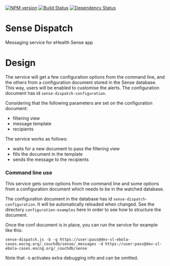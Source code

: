 [![NPM version](https://badge.fury.io/js/sense-dispatch.png)](http://badge.fury.io/js/sense-dispatch)
[![Build Status](https://travis-ci.org/eHealthAfrica/sense-dispatch.png?branch=master)](https://travis-ci.org/eHealthAfrica/sense-dispatch)
[![Dependency Status](https://david-dm.org/eHealthAfrica/sense-dispatch.png)](https://david-dm.org/eHealthAfrica/sense-dispatch)

# Sense Dispatch

Messaging service for eHealth Sense app

# Design

The service will get a few configuration options from the command
line, and the others from a configuration document stored in the Sense
database. This way, users will be enabled to customise the alerts. The
configuration document has id `sense-dispatch-configuration`.

Considering that the following parameters are set on the configuration
document:

- filtering view
- message template
- recipients

The service works as follows:

- waits for a new document to pass the filtering view
- fills the document in the template
- sends the message to the recipients

### Command line use

This service gets some options from the command line and some options
from a configuration document which needs to be in the watched
database.

The configuration document in the database has id
`sense-dispatch-configuration`. It will be automatically reloaded when
changed. See the directory `configuration-examples` here in order to
see how to structure the document.

Once the conf document is in place, you can run the service for
example like this:

    sense-dispatch.js -b -g https://user:pass@dev-sl-ebola-cases.eocng.org/_couchdb/sense/_messages -d https://user:pass@dev-sl-ebola-cases.eocng.org/_couchdb/sense

Note that `-b` activates extra debugging info and can be omitted.
